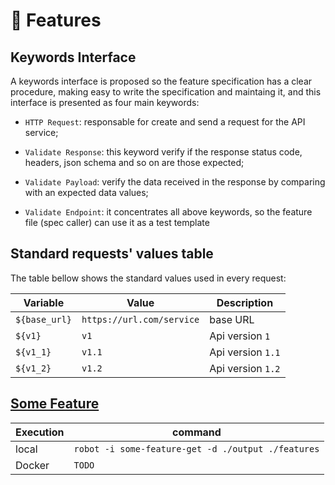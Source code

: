 # 🧪 Features
## Keywords Interface
A keywords interface is proposed so the feature specification has a clear procedure, making easy to write the specification and maintaing it, and this interface is presented as four main keywords:
* `HTTP Request`: responsable for create and send a request for the API service;

* `Validate Response`: this keyword verify if the response status code, headers, json schema and so on are those expected;

* `Validate Payload`: verify the data received in the response by comparing with an expected data values;

* `Validate Endpoint`: it concentrates all above keywords, so the feature file (spec caller) can use it as a test template


## Standard requests' values table
The table bellow shows the standard values used in every request:  

| Variable | Value | Description |
| -------- | ----- | ----------- |
| `${base_url}` | `https://url.com/service` | base URL |
| `${v1}` | `v1` | Api version `1` |
| `${v1_1}` | `v1.1` | Api version `1.1` |
| `${v1_2}` | `v1.2` | Api version `1.2` |


## [Some Feature](./someFeature/README.md)
| Execution | command |
| --------- | ---- |
| local | `robot -i some-feature-get -d ./output ./features` |
| Docker | `TODO` |
